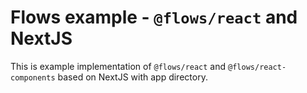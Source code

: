 # Flows example - `@flows/react` and NextJS

This is example implementation of `@flows/react` and `@flows/react-components` based on NextJS with app directory.
